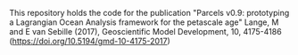 This repository holds the code for the publication "Parcels v0.9: prototyping a Lagrangian Ocean Analysis framework for the petascale age"
Lange, M and E van Sebille (2017), Geoscientific Model Development, 10, 4175-4186 (https://doi.org/10.5194/gmd-10-4175-2017)
